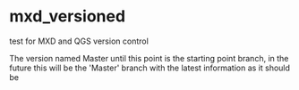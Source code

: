 mxd_versioned
=============

test for MXD and QGS version control

The version named Master until this point is the starting point branch, in the future this will be the 'Master' branch with the latest information as it should be
